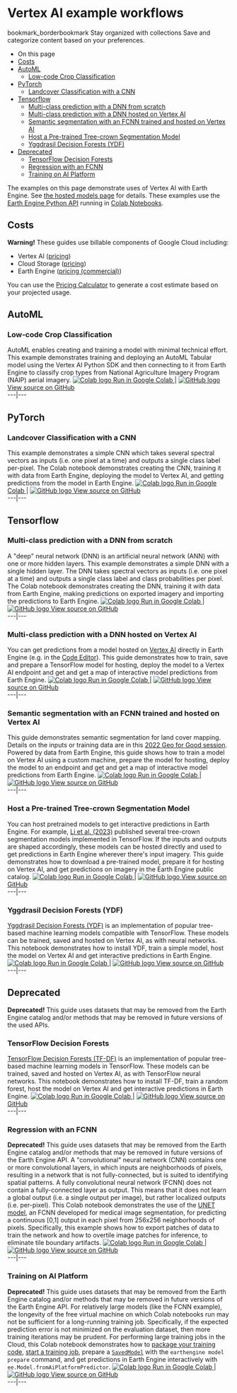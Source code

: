  
#  Vertex AI example workflows
bookmark_borderbookmark Stay organized with collections  Save and categorize content based on your preferences.
  * On this page
  * [Costs](https://developers.google.com/earth-engine/guides/ml_examples#costs)
  * [AutoML](https://developers.google.com/earth-engine/guides/ml_examples#automl)
    * [Low-code Crop Classification](https://developers.google.com/earth-engine/guides/ml_examples#low-code-crop-classification)
  * [PyTorch](https://developers.google.com/earth-engine/guides/ml_examples#pytorch)
    * [Landcover Classification with a CNN](https://developers.google.com/earth-engine/guides/ml_examples#landcover-classification-with-a-cnn)
  * [Tensorflow](https://developers.google.com/earth-engine/guides/ml_examples#tensorflow)
    * [Multi-class prediction with a DNN from scratch](https://developers.google.com/earth-engine/guides/ml_examples#multi-class-prediction-with-a-dnn-from-scratch)
    * [Multi-class prediction with a DNN hosted on Vertex AI](https://developers.google.com/earth-engine/guides/ml_examples#multi-class-prediction-with-a-dnn-hosted-on-vertex-ai)
    * [Semantic segmentation with an FCNN trained and hosted on Vertex AI](https://developers.google.com/earth-engine/guides/ml_examples#semantic-segmentation-with-an-fcnn-trained-and-hosted-on-vertex-ai)
    * [Host a Pre-trained Tree-crown Segmentation Model](https://developers.google.com/earth-engine/guides/ml_examples#host-a-pre-trained-tree-crown-segmentation-model)
    * [Yggdrasil Decision Forests (YDF)](https://developers.google.com/earth-engine/guides/ml_examples#yggdrasil-decision-forests-ydf)
  * [Deprecated](https://developers.google.com/earth-engine/guides/ml_examples#deprecated)
    * [TensorFlow Decision Forests](https://developers.google.com/earth-engine/guides/ml_examples#tensorflow-decision-forests)
    * [Regression with an FCNN](https://developers.google.com/earth-engine/guides/ml_examples#regression-with-an-fcnn)
    * [Training on AI Platform](https://developers.google.com/earth-engine/guides/ml_examples#training-on-ai-platform)


The examples on this page demonstrate uses of Vertex AI with Earth Engine. See [the hosted models page](https://developers.google.com/earth-engine/guides/tensorflow-vertex) for details. These examples use the [Earth Engine Python API](https://developers.google.com/earth-engine/guides/python_install) running in [Colab Notebooks](https://colab.research.google.com/). 
## Costs
**Warning!** These guides use billable components of Google Cloud including: 
  * Vertex AI ([pricing](https://cloud.google.com/vertex-ai/pricing))
  * Cloud Storage ([pricing](https://cloud.google.com/storage/pricing))
  * Earth Engine ([pricing (commercial)](https://earthengine.google.com/commercial))


You can use the [Pricing Calculator](https://cloud.google.com/products/calculator) to generate a cost estimate based on your projected usage.
## AutoML
### Low-code Crop Classification
AutoML enables creating and training a model with minimal technical effort. This example demonstrates training and deploying an AutoML Tabular model using the Vertex AI Python SDK and then connecting to it from Earth Engine to classify crop types from National Agriculture Imagery Program (NAIP) aerial imagery. 
[ ![Colab logo](https://developers.google.com/static/earth-engine/images/colab_logo_32px.png) Run in Google Colab ](https://colab.research.google.com/github/google/earthengine-community/blob/master/guides/linked/Earth_Engine_AutoML_Vertex_AI.ipynb) |  [ ![GitHub logo](https://developers.google.com/static/earth-engine/images/GitHub-Mark-32px.png) View source on GitHub ](https://github.com/google/earthengine-community/blob/master/guides/linked/Earth_Engine_AutoML_Vertex_AI.ipynb)  
---|---  
## PyTorch
### Landcover Classification with a CNN
This example demonstrates a simple CNN which takes several spectral vectors as inputs (i.e. one pixel at a time) and outputs a single class label per-pixel. The Colab notebook demonstrates creating the CNN, training it with data from Earth Engine, deploying the model to Vertex AI, and getting predictions from the model in Earth Engine. 
[ ![Colab logo](https://developers.google.com/static/earth-engine/images/colab_logo_32px.png) Run in Google Colab ](https://colab.research.google.com/github/google/earthengine-community/blob/master/guides/linked/Earth_Engine_PyTorch_Vertex_AI.ipynb) |  [ ![GitHub logo](https://developers.google.com/static/earth-engine/images/GitHub-Mark-32px.png) View source on GitHub ](https://github.com/google/earthengine-community/blob/master/guides/linked/Earth_Engine_PyTorch_Vertex_AI.ipynb)  
---|---  
## Tensorflow
### Multi-class prediction with a DNN from scratch
A "deep" neural network (DNN) is an artificial neural network (ANN) with one or more hidden layers. This example demonstrates a simple DNN with a single hidden layer. The DNN takes spectral vectors as inputs (i.e. one pixel at a time) and outputs a single class label and class probabilities per pixel. The Colab notebook demonstrates creating the DNN, training it with data from Earth Engine, making predictions on exported imagery and importing the predictions to Earth Engine. 
[ ![Colab logo](https://developers.google.com/static/earth-engine/images/colab_logo_32px.png) Run in Google Colab ](https://colab.research.google.com/github/google/earthengine-community/blob/master/guides/linked/Earth_Engine_TensorFlow_DNN_from_scratch.ipynb) |  [ ![GitHub logo](https://developers.google.com/static/earth-engine/images/GitHub-Mark-32px.png) View source on GitHub ](https://github.com/google/earthengine-community/blob/master/guides/linked/Earth_Engine_TensorFlow_DNN_from_scratch.ipynb)  
---|---  
### Multi-class prediction with a DNN hosted on Vertex AI
You can get predictions from a model hosted on [Vertex AI](https://cloud.google.com/vertex-ai) directly in Earth Engine (e.g. in the [Code Editor](https://developers.google.com/earth-engine/guides/playground)). This guide demonstrates how to train, save and prepare a TensorFlow model for hosting, deploy the model to a Vertex AI endpoint and get and get a map of interactive model predictions from Earth Engine. 
[ ![Colab logo](https://developers.google.com/static/earth-engine/images/colab_logo_32px.png) Run in Google Colab ](https://colab.research.google.com/github/google/earthengine-community/blob/master/guides/linked/Earth_Engine_TensorFlow_Vertex_AI.ipynb) |  [ ![GitHub logo](https://developers.google.com/static/earth-engine/images/GitHub-Mark-32px.png) View source on GitHub ](https://github.com/google/earthengine-community/blob/master/guides/linked/Earth_Engine_TensorFlow_Vertex_AI.ipynb)  
---|---  
### Semantic segmentation with an FCNN trained and hosted on Vertex AI
This guide demonstrates semantic segmentation for land cover mapping. Details on the inputs or training data are in this [2022 Geo for Good session](https://earthoutreachonair.withgoogle.com/events/geoforgood22?talk=day1-trackthree-talk2). Powered by data from Earth Engine, this guide shows how to train a model on Vertex AI using a custom machine, prepare the model for hosting, deploy the model to an endpoint and get and get a map of interactive model predictions from Earth Engine. 
[ ![Colab logo](https://developers.google.com/static/earth-engine/images/colab_logo_32px.png) Run in Google Colab ](https://colab.research.google.com/github/google/earthengine-community/blob/master/guides/linked/Earth_Engine_Vertex_AI_training_demo.ipynb) |  [ ![GitHub logo](https://developers.google.com/static/earth-engine/images/GitHub-Mark-32px.png) View source on GitHub ](https://github.com/google/earthengine-community/blob/master/guides/linked/Earth_Engine_Vertex_AI_training_demo.ipynb)  
---|---  
### Host a Pre-trained Tree-crown Segmentation Model
You can host pretrained models to get interactive predictions in Earth Engine. For example, [Li et al. (2023)](https://doi.org/10.1093/pnasnexus/pgad076) published several tree-crown segmentation models implemented in TensorFlow. If the inputs and outputs are shaped accordingly, these models can be hosted directly and used to get predictions in Earth Engine wherever there's input imagery. This guide demonstrates how to download a pre-trained model, prepare it for hosting on Vertex AI, and get predictions on imagery in the Earth Engine public catalog. 
[ ![Colab logo](https://developers.google.com/static/earth-engine/images/colab_logo_32px.png) Run in Google Colab ](https://colab.research.google.com/github/google/earthengine-community/blob/master/guides/linked/Earth_Engine_TensorFlow_tree_counting_model.ipynb) |  [ ![GitHub logo](https://developers.google.com/static/earth-engine/images/GitHub-Mark-32px.png) View source on GitHub ](https://github.com/google/earthengine-community/blob/master/guides/linked/Earth_Engine_TensorFlow_tree_counting_model.ipynb)  
---|---  
### Yggdrasil Decision Forests (YDF)
[Yggdrasil Decision Forests (YDF)](https://ydf.readthedocs.io/en/latest/) is an implementation of popular tree-based machine learning models compatible with TensorFlow. These models can be trained, saved and hosted on Vertex AI, as with neural networks. This notebook demonstrates how to install YDF, train a simple model, host the model on Vertex AI and get interactive predictions in Earth Engine. 
[ ![Colab logo](https://developers.google.com/static/earth-engine/images/colab_logo_32px.png) Run in Google Colab ](https://colab.research.google.com/github/google/earthengine-community/blob/master/guides/linked/Yggdrasil_decision_forests_earthengine_vertex_ai.ipynb) |  [ ![GitHub logo](https://developers.google.com/static/earth-engine/images/GitHub-Mark-32px.png) View source on GitHub ](https://github.com/google/earthengine-community/blob/master/guides/linked/Yggdrasil_decision_forests_earthengine_vertex_ai.ipynb)  
---|---  
## Deprecated
**Deprecated!** This guide uses datasets that may be removed from the Earth Engine catalog and/or methods that may be removed in future versions of the used APIs. 
### TensorFlow Decision Forests
[TensorFlow Decision Forests (TF-DF)](https://www.tensorflow.org/decision_forests) is an implementation of popular tree-based machine learning models in TensorFlow. These models can be trained, saved and hosted on Vertex AI, as with TensorFlow neural networks. This notebook demonstrates how to install TF-DF, train a random forest, host the model on Vertex AI and get interactive predictions in Earth Engine. 
[ ![Colab logo](https://developers.google.com/static/earth-engine/images/colab_logo_32px.png) Run in Google Colab ](https://colab.research.google.com/github/google/earthengine-community/blob/master/guides/linked/Earth_Engine_TensorFlow_Decision_Forests.ipynb) |  [ ![GitHub logo](https://developers.google.com/static/earth-engine/images/GitHub-Mark-32px.png) View source on GitHub ](https://github.com/google/earthengine-community/blob/master/guides/linked/Earth_Engine_TensorFlow_Decision_Forests.ipynb)  
---|---  
### Regression with an FCNN
**Deprecated!** This guide uses datasets that may be removed from the Earth Engine catalog and/or methods that may be removed in future versions of the Earth Engine API.
A "convolutional" neural network (CNN) contains one or more convolutional layers, in which inputs are neighborhoods of pixels, resulting in a network that is not fully-connected, but is suited to identifying spatial patterns. A fully convolutional neural network (FCNN) does not contain a fully-connected layer as output. This means that it does not learn a global output (i.e. a single output per image), but rather localized outputs (i.e. per-pixel).
This Colab notebook demonstrates the use of the [UNET model](https://arxiv.org/abs/1505.04597), an FCNN developed for medical image segmentation, for predicting a continuous [0,1] output in each pixel from 256x256 neighborhoods of pixels. Specifically, this example shows how to export patches of data to train the network and how to overtile image patches for inference, to eliminate tile boundary artifacts. 
[ ![Colab logo](https://developers.google.com/static/earth-engine/images/colab_logo_32px.png) Run in Google Colab ](https://colab.research.google.com/github/google/earthengine-community/blob/master/guides/linked/UNET_regression_demo.ipynb) |  [ ![GitHub logo](https://developers.google.com/static/earth-engine/images/GitHub-Mark-32px.png) View source on GitHub ](https://github.com/google/earthengine-community/blob/master/guides/linked/UNET_regression_demo.ipynb)  
---|---  
### Training on AI Platform
**Deprecated!** This guide uses datasets that may be removed from the Earth Engine catalog and/or methods that may be removed in future versions of the Earth Engine API.
For relatively large models (like the FCNN example), the longevity of the free virtual machine on which Colab notebooks run may not be sufficient for a long-running training job. Specifically, if the expected prediction error is not minimized on the evaluation dataset, then more training iterations may be prudent. For performing large training jobs in the Cloud, this Colab notebook demonstrates how to [package your training code](https://cloud.google.com/ml-engine/docs/packaging-trainer), [start a training job](https://cloud.google.com/ml-engine/docs/training-jobs), prepare a [`SavedModel`](https://cloud.google.com/ml-engine/docs/tensorflow/exporting-for-prediction) with the `earthengine model prepare` command, and get predictions in Earth Engine interactively with `ee.Model.fromAiPlatformPredictor`. 
[ ![Colab logo](https://developers.google.com/static/earth-engine/images/colab_logo_32px.png) Run in Google Colab ](https://colab.research.google.com/github/google/earthengine-community/blob/master/guides/linked/AI_platform_demo.ipynb) |  [ ![GitHub logo](https://developers.google.com/static/earth-engine/images/GitHub-Mark-32px.png) View source on GitHub ](https://github.com/google/earthengine-community/blob/master/guides/linked/AI_platform_demo.ipynb)  
---|---  
